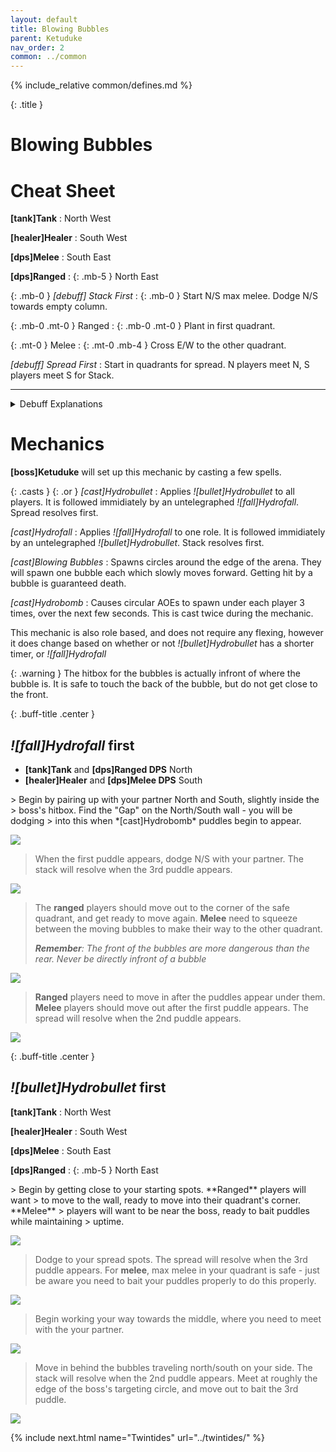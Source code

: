 ```yaml
---
layout: default
title: Blowing Bubbles
parent: Ketuduke
nav_order: 2
common: ../common
---
```


{% include_relative common/defines.md %}

{: .title }
# Blowing Bubbles

# Cheat Sheet
**[tank]Tank**
: North West

**[healer]Healer**
: South West

**[dps]Melee**
: South East

**[dps]Ranged**
: {: .mb-5 } North East

{: .mb-0 } *[debuff] Stack First*
: {: .mb-0 } Start N/S max melee. Dodge N/S towards empty column.

{: .mb-0 .mt-0 } Ranged
: {: .mb-0 .mt-0 } Plant in first quadrant.

{: .mt-0 } Melee
: {: .mt-0 .mb-4 } Cross E/W to the other quadrant.

*[debuff] Spread First*
: Start in quadrants for spread. N players meet N, S players meet S for Stack.

-----

<details class="debuffs-hideable">
<summary><span>Debuff Explanations</span></summary>
<div markdown="block">
{% include_relative debuffs/hydrobullet.md %}
{% include_relative debuffs/hydrofall.md %}
</div>
</details>

# Mechanics

**[boss]Ketuduke** will set up this mechanic by casting a few spells.

{: .casts }
{: .or } *[cast]Hydrobullet*
: Applies *![bullet]Hydrobullet* to all players. It is followed immidiately by
  an untelegraphed *![fall]Hydrofall*. Spread resolves first.

*[cast]Hydrofall*
: Applies *![fall]Hydrofall* to one role. It is followed immidiately by
  an untelegraphed *![bullet]Hydrobullet*. Stack resolves first.

*[cast]Blowing Bubbles*
: Spawns circles around the edge of the arena. They will spawn one bubble each
  which slowly moves forward. Getting hit by a bubble is guaranteed death.

*[cast]Hydrobomb*
: Causes circular AOEs to spawn under each player 3 times, over the next few
  seconds. This is cast twice during the mechanic.

This mechanic is also role based, and does not require any flexing, however it
does change based on whether or not *![bullet]Hydrobullet* has a shorter timer,
or *![fall]Hydrofall*

{: .warning }
The hitbox for the bubbles is actually infront of where the bubble is. It is
safe to touch the back of the bubble, but do not get close to the front.

{: .buff-title .center }
## *![fall]Hydrofall* first

* **[tank]Tank** and **[dps]Ranged DPS** North
* **[healer]Healer** and **[dps]Melee DPS** South

<div class="mechanics" markdown="block">
> Begin by pairing up with your partner North and South, slightly inside the
> boss's hitbox. Find the "Gap" on the North/South wall - you will be dodging
> into this when *[cast]Hydrobomb* puddles begin to appear.

![](./stack-first-1.png)

> When the first puddle appears, dodge N/S with your partner. The stack will
> resolve when the 3rd puddle appears.

![](./stack-first-2.png)

> The **ranged** players should move out to the corner of the safe quadrant, and
> get ready to move again. **Melee** need to squeeze between the moving bubbles
> to make their way to the other quadrant.
>
> ***Remember**: The front of the bubbles are more dangerous than the rear.
> Never be directly infront of a bubble*

![](./stack-first-3.png)

> **Ranged** players need to move in after the puddles appear under them.
> **Melee** players should move out after the first puddle appears. The spread
> will resolve when the 2nd puddle appears.

![](./stack-first-4.png)
</div>

{: .buff-title .center }
## *![bullet]Hydrobullet* first

**[tank]Tank**
: North West

**[healer]Healer**
: South West

**[dps]Melee**
: South East

**[dps]Ranged**
: {: .mb-5 } North East

<div class="mechanics" markdown="block">
> Begin by getting close to your starting spots. **Ranged** players will want
> to move to the wall, ready to move into their quadrant's corner. **Melee**
> players will want to be near the boss, ready to bait puddles while maintaining
> uptime.

![](./spread-first-1.png)

> Dodge to your spread spots. The spread will resolve when the 3rd puddle
> appears. For **melee**, max melee in your quadrant is safe - just be aware
> you need to bait your puddles properly to do this properly.

![](./spread-first-2.png)

> Begin working your way towards the middle, where you need to meet with the
> your partner.

![](./spread-first-3.png)

> Move in behind the bubbles traveling north/south on your side. The stack will
> resolve when the 2nd puddle appears. Meet at roughly the edge of the boss's
> targeting circle, and move out to bait the 3rd puddle.

![](./spread-first-4.png)
</div>

{% include next.html name="Twintides" url="../twintides/" %}
